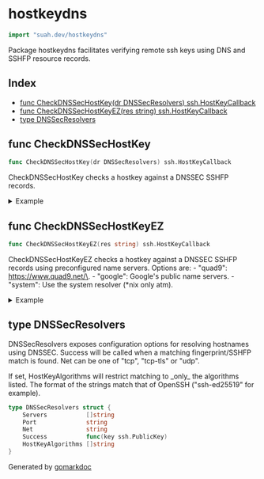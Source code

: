<!-- Code generated by gomarkdoc. DO NOT EDIT -->

# hostkeydns

```go
import "suah.dev/hostkeydns"
```

Package hostkeydns facilitates verifying remote ssh keys using DNS and SSHFP resource records\.

## Index

- [func CheckDNSSecHostKey(dr DNSSecResolvers) ssh.HostKeyCallback](<#func-checkdnssechostkey>)
- [func CheckDNSSecHostKeyEZ(res string) ssh.HostKeyCallback](<#func-checkdnssechostkeyez>)
- [type DNSSecResolvers](<#type-dnssecresolvers>)


## func CheckDNSSecHostKey

```go
func CheckDNSSecHostKey(dr DNSSecResolvers) ssh.HostKeyCallback
```

CheckDNSSecHostKey checks a hostkey against a DNSSEC SSHFP records\.

<details><summary>Example</summary>
<p>

```go
package main

import (
	"golang.org/x/crypto/ssh"
	"suah.dev/hostkeydns"
)

func main() {
	dnsConf := hostkeydns.DNSSecResolvers{
		Servers: []string{
			"8.8.8.8",
		},
		Port: "53",
		Net:  "tcp",
	}
	config := &ssh.ClientConfig{
		HostKeyCallback: hostkeydns.CheckDNSSecHostKey(dnsConf),
	}
	_, _ = ssh.Dial("tcp", "github.com:22", config)
}
```

</p>
</details>

## func CheckDNSSecHostKeyEZ

```go
func CheckDNSSecHostKeyEZ(res string) ssh.HostKeyCallback
```

CheckDNSSecHostKeyEZ checks a hostkey against a DNSSEC SSHFP records using preconfigured name servers\. Options are: \- "quad9": https://www.quad9.net/\. \- "google": Google's public name servers\. \- "system": Use the system resolver \(\*nix only atm\)\.

<details><summary>Example</summary>
<p>

```go
package main

import (
	"golang.org/x/crypto/ssh"
	"suah.dev/hostkeydns"
)

func main() {
	config := &ssh.ClientConfig{
		HostKeyCallback: hostkeydns.CheckDNSSecHostKeyEZ("quad9"),
	}
	_, _ = ssh.Dial("tcp", "github.com:22", config)
}
```

</p>
</details>

## type DNSSecResolvers

DNSSecResolvers exposes configuration options for resolving hostnames using DNSSEC\. Success will be called when a matching fingerprint/SSHFP match is found\. Net can be one of "tcp"\, "tcp\-tls" or "udp"\.

If set\, HostKeyAlgorithms will restrict matching to \_only\_ the algorithms listed\. The format of the strings match that of OpenSSH \("ssh\-ed25519" for example\)\.

```go
type DNSSecResolvers struct {
    Servers           []string
    Port              string
    Net               string
    Success           func(key ssh.PublicKey)
    HostKeyAlgorithms []string
}
```



Generated by [gomarkdoc](<https://github.com/princjef/gomarkdoc>)
